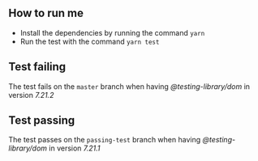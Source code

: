 ## How to run me
- Install the dependencies by running the command `yarn`
- Run the test with the command `yarn test`

## Test failing
The test fails on the `master` branch when having _@testing-library/dom_ in version _7.21.2_

## Test passing
The test passes on the `passing-test` branch when having _@testing-library/dom_ in version _7.21.1_
